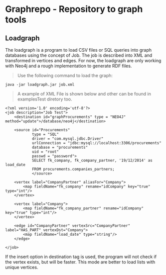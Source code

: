 # Graphrepo - Repository to graph tools
## Loadgraph

The loadgraph is a program to load CSV files or SQL queries into graph databases using the concept of Job. The job is described into XML and transformed in vertices and edges. For now, the loadgraph are only working with Neo4j and a rough implementation to generate RDF files.

>Use the following command to load the graph:

`java -jar loadgraph.jar job.xml`

>A example of XML File is shown below and other can be found in examplesTest diretory too.

```
<?xml version='1.0' encoding='utf-8'?>
<job description="Job Test">
	<destination id="graphProcurements" type = "NEO4J" method="update">/database/neo4j</destination>
			
	<source id="Procurements" 
			type = "SQL"
			driver = "com.mysql.jdbc.Driver" 
			urlConnection = "jdbc:mysql://localhost:3306/procurements"
			database = "procurements"
			uid = "root"
			passwd = "password">
			SELECT fk_company, fk_company_partner, '19/12/2014' as load_date 
			FROM procurements.companies_partners;
			</source>

	<vertex label="CompanyPartner" aliasFor="Company">
		<map fieldName="fk_company" rename="idCompany" key="true" type="int"/>
	</vertex>

	<vertex label="Company">
		<map fieldName="fk_company_partner" rename="idCompany" key="true" type="int"/>
	</vertex>	

	<edge id="CompanyPartner" vertexSrc="CompanyPartner" label="HAS_PART" vertexDst="Company">
		<map fieldName="load_date" type="string"/>
	</edge>
	
</job>
```

If the insert option in destination tag is used, the program will not check if the vertex exists, but will be faster. This mode are better to load lists with unique vertices.

